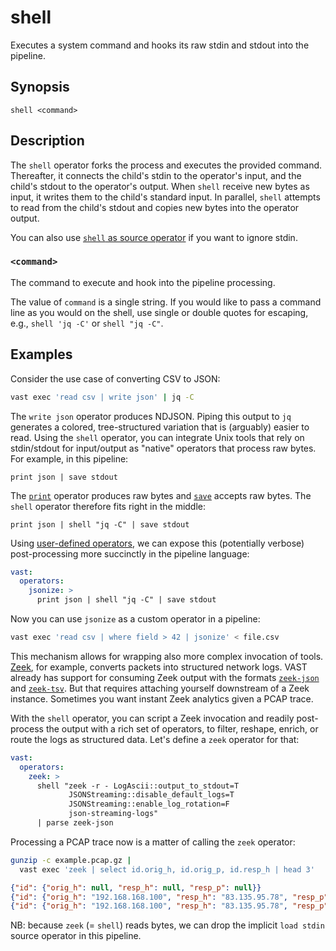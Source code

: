 # shell

Executes a system command and hooks its raw stdin and stdout into the pipeline.

## Synopsis

```
shell <command>
```

## Description

The `shell` operator forks the process and executes the provided command.
Thereafter, it connects the child's stdin to the operator's input, and the
child's stdout to the operator's output. When `shell` receive new bytes as
input, it writes them to the child's standard input. In parallel, `shell`
attempts to read from the child's stdout and copies new bytes into the operator
output.

You can also use [`shell` as source operator](../sources/shell.md) if you want
to ignore stdin.

### `<command>`

The command to execute and hook into the pipeline processing.

The value of `command` is a single string. If you would like to pass a command
line as you would on the shell, use single or double quotes for escaping, e.g.,
`shell 'jq -C'` or `shell "jq -C"`.

## Examples

Consider the use case of converting CSV to JSON:

```bash
vast exec 'read csv | write json' | jq -C
```

The `write json` operator produces NDJSON. Piping this output to `jq` generates a
colored, tree-structured variation that is (arguably) easier to read. Using the
`shell` operator, you can integrate Unix tools that rely on
stdin/stdout for input/output as "native" operators that process raw bytes. For
example, in this pipeline:

```
print json | save stdout
```

The [`print`](../transformations/print.md) operator produces raw bytes and
[`save`](../sinks/save.md) accepts raw bytes. The `shell` operator therefore
fits right in the middle:

```
print json | shell "jq -C" | save stdout
```

Using [user-defined operators](../user-defined.md), we can expose this
(potentially verbose) post-processing more succinctly in the pipeline language:

```yaml {0} title="vast.yaml"
vast:
  operators:
    jsonize: >
      print json | shell "jq -C" | save stdout
```

Now you can use `jsonize` as a custom operator in a pipeline:

```bash
vast exec 'read csv | where field > 42 | jsonize' < file.csv
```

This mechanism allows for wrapping also more complex invocation of tools.
[Zeek](https://zeek.org), for example, converts packets into structured network
logs. VAST already has support for consuming Zeek output with the formats
[`zeek-json`](../../formats/zeek-json.md) and
[`zeek-tsv`](../../formats/zeek-tsv.md). But that requires attaching yourself
downstream of a Zeek instance. Sometimes you want instant Zeek analytics given a
PCAP trace.

With the `shell` operator, you can script a Zeek invocation and readily
post-process the output with a rich set of operators, to filter, reshape,
enrich, or route the logs as structured data. Let's define a `zeek` operator for
that:

```yaml {0} title="vast.yaml"
vast:
  operators:
    zeek: >
      shell "zeek -r - LogAscii::output_to_stdout=T
             JSONStreaming::disable_default_logs=T
             JSONStreaming::enable_log_rotation=F
             json-streaming-logs"
      | parse zeek-json
```

Processing a PCAP trace now is a matter of calling the `zeek` operator:

```bash
gunzip -c example.pcap.gz |
  vast exec 'zeek | select id.orig_h, id.orig_p, id.resp_h | head 3'
```

```json
{"id": {"orig_h": null, "resp_h": null, "resp_p": null}}
{"id": {"orig_h": "192.168.168.100", "resp_h": "83.135.95.78", "resp_p": 0}}
{"id": {"orig_h": "192.168.168.100", "resp_h": "83.135.95.78", "resp_p": 22}}
```

NB: because `zeek` (= `shell`) reads bytes, we can drop the implicit `load
stdin` source operator in this pipeline.
